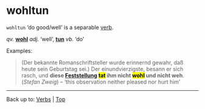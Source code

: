 # wohltun

`wohltun` ‘do good/well’ is a separable [verb](../../index.md).

*qv.* **[wohl](../../../adjectives/w/wo/wohl.md)** *adj.* ‘well’, **[tun](../../t/tu/tun.md)** *vb.* ‘do’

Examples:

> (Der bekannte Romanschriftsteller wurde erinnernd gewahr, daß heute sein Geburtstag sei.) Der einundvierzigste, besann er sich rasch, und **diese [Feststellung](../../../nouns/f/fe/Feststellung.md) <mark>tat</mark> ihm nicht <mark>wohl</mark> und nicht weh**. (*Stefan Zweig*) – ‘this observation neither pleased nor hurt him’

----

Back up to: [Verbs](../../index.md) | [Top](../../../index.md)
